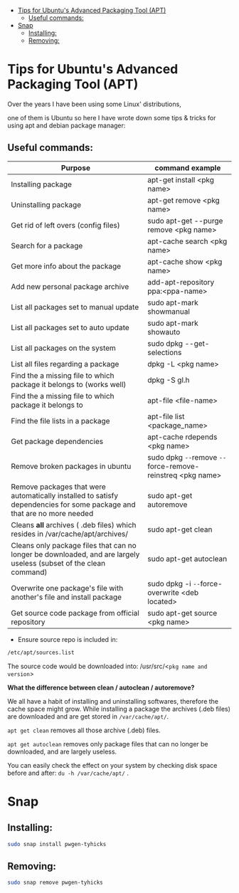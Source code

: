 <!--ts-->
   * [Tips for Ubuntu's Advanced Packaging Tool (APT)](#tips-for-ubuntus-advanced-packaging-tool-apt)
      * [Useful commands:](#useful-commands)
   * [Snap](#snap)
      * [Installing:](#installing)
      * [Removing:](#removing)

<!-- Added by: gil_diy, at: Thu 07 Oct 2021 21:58:36 IDT -->

<!--te-->

# Tips for Ubuntu's Advanced Packaging Tool (APT)

Over the years I have been using some Linux' distributions,

one of them is Ubuntu so here I have wrote down some tips & tricks
for using apt and debian package manager:


## Useful commands:
Purpose | command example
------------ | -------------
Installing package | apt-get install &lt;pkg name&gt;
Uninstalling package | apt-get remove &lt;pkg name&gt;
Get rid of left overs (config files) |  sudo apt-get --purge remove &lt;pkg name&gt;
Search for a package |  apt-cache search &lt;pkg name&gt;
Get more info about the package | apt-cache show &lt;pkg name&gt;
Add new personal package archive | add-apt-repository ppa:&lt;ppa-name&gt;
List all packages set to manual update | sudo apt-mark showmanual
List all packages set to auto update | sudo apt-mark showauto
List all packages on the system |  sudo dpkg --get-selections
List all files regarding a package |   dpkg -L &lt;pkg name&gt;
Find the a missing file to which package it belongs to (works well)| dpkg -S gl.h
Find the a missing file to which package it belongs to | apt-file &lt;file-name&gt;
Find the file lists in a package | apt-file list &lt;package_name&gt;
Get package dependencies | apt-cache rdepends &lt;pkg name&gt;
Remove broken packages in ubuntu | sudo dpkg `--`remove `--`force-remove-reinstreq &lt;pkg name&gt;
Remove packages that were automatically installed to satisfy dependencies for some package and that are no more needed | sudo apt-get autoremove
Cleans **all** archives ( .deb files) which resides in /var/cache/apt/archives/ | sudo apt-get clean
Cleans only package files that can no longer be downloaded, and are largely useless (subset of the clean command)| sudo apt-get autoclean
Overwrite one package's file with another's file and install package |sudo dpkg -i `--`force-overwrite &lt;deb located&gt;
Get source code package from official repository | sudo apt-get source &lt;pkg name&gt;


* Ensure source repo is included in:
```bash
/etc/apt/sources.list
```
The source code would be downloaded into: /usr/src/&lt;`pkg name and version`&gt;

**What the difference between clean / autoclean / autoremove?**

We all have a habit of installing and uninstalling softwares, therefore the cache space might grow. While installing a package the archives (.deb files) are downloaded and are get stored in `/var/cache/apt/`.

`apt get clean` removes all those archive (.deb) files.

`apt get autoclean` removes only package files that can no longer be downloaded, and are largely useless.

You can easily check the effect on your system by checking disk space before and after: `du -h /var/cache/apt/` .


# Snap


## Installing:
```bash
sudo snap install pwgen-tyhicks
```

## Removing:
```bash
sudo snap remove pwgen-tyhicks
```